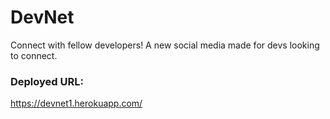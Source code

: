 # DevNet
Connect with fellow developers! A new social media made for devs looking to connect.

### Deployed URL:
https://devnet1.herokuapp.com/
